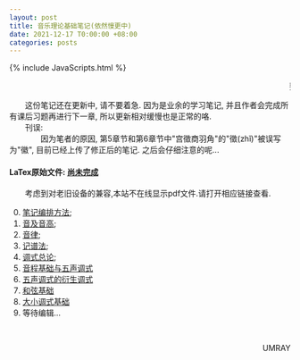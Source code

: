 ```yaml
---
layout: post
title: 音乐理论基础笔记(依然慢更中)
date: 2021-12-17 T0:00:00 +08:00
categories: posts
---
```


{% include JavaScripts.html %}

<marquee> 要学会写出能心中的曲呢! </marquee>  

&emsp;&emsp;这份笔记还在更新中, 请不要着急. 因为是业余的学习笔记, 并且作者会完成所有课后习题再进行下一章, 所以更新相对缓慢也是正常的咯.  
&emsp;&emsp;刊误:  
&emsp;&emsp;&emsp;&emsp;因为笔者的原因, 第5章节和第6章节中"宫徵商羽角"的"徵(zhǐ)"被误写为"徽", 目前已经上传了修正后的笔记. 之后会仔细注意的呢...  

#### LaTex原始文件: [尚未完成](https://music.163.com/#/playlist?id=7077611946 "听听歌按钮") ####  

&emsp;&emsp;考虑到对老旧设备的兼容,本站不在线显示pdf文件.请打开相应链接查看.  


0. [笔记编排方法](/include/MTB/0.笔记编排方法.pdf);  
1. [音及音高](/include/MTB/1.音及音高.pdf);  
2. [音律](/include/MTB/2.音律.pdf);  
3. [记谱法](/include/MTB/3.记谱法.pdf);  
4. [调式总论](/include/MTB/4.调式总论.pdf);  
5. [音程基础与五声调式](/include/MTB/5.音程基础与五声调式.pdf)  
6. [五声调式的衍生调式](/include/MTB/6.五声调式的衍生调式.pdf)  
7. [和弦基础](/include/MTB/7.和弦基础.pdf)  
8. [大小调式基础](/include/MTB/8.大小调式基础.pdf)  
9. 等待编辑...  

&emsp;&emsp;
<p align="right">UMRAY</p>
